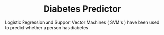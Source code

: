 # <div align="center">Diabetes Predictor</div>
Logistic Regression and Support Vector Machines ( SVM's ) have been used to predict whether a person has diabetes
